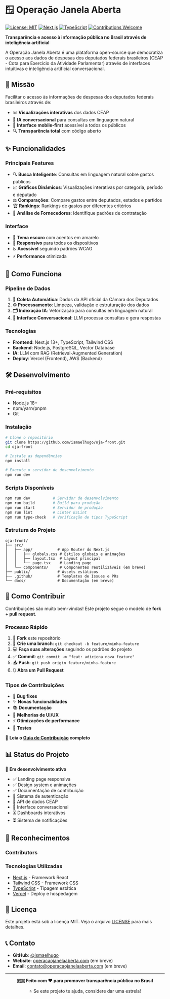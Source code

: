 # 🪟 Operação Janela Aberta

[![License: MIT](https://img.shields.io/badge/License-MIT-yellow.svg)](https://opensource.org/licenses/MIT)
[![Next.js](https://img.shields.io/badge/Next.js-13+-black.svg)](https://nextjs.org/)
[![TypeScript](https://img.shields.io/badge/TypeScript-5+-blue.svg)](https://www.typescriptlang.org/)
[![Contributions Welcome](https://img.shields.io/badge/contributions-welcome-brightgreen.svg)](CONTRIBUTING.md)

**Transparência e acesso à informação pública no Brasil através de inteligência artificial**

A Operação Janela Aberta é uma plataforma open-source que democratiza o acesso aos dados de despesas dos deputados federais brasileiros (CEAP - Cota para Exercício da Atividade Parlamentar) através de interfaces intuitivas e inteligência artificial conversacional.

## 🎯 Missão

Facilitar o acesso às informações de despesas dos deputados federais brasileiros através de:
- 📊 **Visualizações interativas** dos dados CEAP
- 🤖 **IA conversacional** para consultas em linguagem natural
- 📱 **Interface mobile-first** acessível a todos os públicos
- 🔍 **Transparência total** com código aberto

## ✨ Funcionalidades

### Principais Features
- 🔍 **Busca Inteligente**: Consultas em linguagem natural sobre gastos públicos
- 📈 **Gráficos Dinâmicos**: Visualizações interativas por categoria, período e deputado
- ⚖️ **Comparações**: Compare gastos entre deputados, estados e partidos
- 🏆 **Rankings**: Rankings de gastos por diferentes critérios
- 🏢 **Análise de Fornecedores**: Identifique padrões de contratação

### Interface
- 🌙 **Tema escuro** com acentos em amarelo
- 📱 **Responsivo** para todos os dispositivos
- ♿ **Acessível** seguindo padrões WCAG
- ⚡ **Performance** otimizada

## 🚀 Como Funciona

### Pipeline de Dados
1. **📡 Coleta Automática**: Dados da API oficial da Câmara dos Deputados
2. **⚙️ Processamento**: Limpeza, validação e estruturação dos dados
3. **🗂️ Indexação IA**: Vetorização para consultas em linguagem natural
4. **🤖 Interface Conversacional**: LLM processa consultas e gera respostas

### Tecnologias
- **Frontend**: Next.js 13+, TypeScript, Tailwind CSS
- **Backend**: Node.js, PostgreSQL, Vector Database
- **IA**: LLM com RAG (Retrieval-Augmented Generation)
- **Deploy**: Vercel (Frontend), AWS (Backend)

## 🛠️ Desenvolvimento

### Pré-requisitos
- Node.js 18+
- npm/yarn/pnpm
- Git

### Instalação

```bash
# Clone o repositório
git clone https://github.com/ismaelhugo/oja-front.git
cd oja-front

# Instale as dependências
npm install

# Execute o servidor de desenvolvimento
npm run dev
```

### Scripts Disponíveis

```bash
npm run dev          # Servidor de desenvolvimento
npm run build        # Build para produção  
npm run start        # Servidor de produção
npm run lint         # Linter ESLint
npm run type-check   # Verificação de tipos TypeScript
```

### Estrutura do Projeto

```
oja-front/
├── src/
│   ├── app/           # App Router do Next.js
│   │   ├── globals.css # Estilos globais e animações
│   │   ├── layout.tsx  # Layout principal
│   │   └── page.tsx    # Landing page
│   └── components/     # Componentes reutilizáveis (em breve)
├── public/            # Assets estáticos
├── .github/           # Templates de Issues e PRs
└── docs/              # Documentação (em breve)
```

## 🤝 Como Contribuir

Contribuições são muito bem-vindas! Este projeto segue o modelo de **fork + pull request**.

### Processo Rápido
1. 🍴 **Fork** este repositório
2. 🌿 **Crie uma branch**: `git checkout -b feature/minha-feature`
3. 💻 **Faça suas alterações** seguindo os padrões do projeto
4. ✅ **Commit**: `git commit -m "feat: adiciona nova feature"`
5. 📤 **Push**: `git push origin feature/minha-feature`
6. 🔃 **Abra um Pull Request**

### Tipos de Contribuições
- 🐛 **Bug fixes**
- ✨ **Novas funcionalidades**
- 📚 **Documentação**
- 🎨 **Melhorias de UI/UX**
- ⚡ **Otimizações de performance**
- 🧪 **Testes**

📖 **Leia o [Guia de Contribuição](CONTRIBUTING.md) completo**

## 📊 Status do Projeto

🚧 **Em desenvolvimento ativo**

- ✅ Landing page responsiva
- ✅ Design system e animações
- ✅ Documentação de contribuição
- 🔄 Sistema de autenticação
- 🔄 API de dados CEAP
- 🔄 Interface conversacional
- ⏳ Dashboards interativos
- ⏳ Sistema de notificações

## 🌟 Reconhecimentos

### Contributors
<!-- Será atualizado automaticamente -->

### Tecnologias Utilizadas
- [Next.js](https://nextjs.org/) - Framework React
- [Tailwind CSS](https://tailwindcss.com/) - Framework CSS
- [TypeScript](https://www.typescriptlang.org/) - Tipagem estática
- [Vercel](https://vercel.com/) - Deploy e hospedagem

## 📄 Licença

Este projeto está sob a licença MIT. Veja o arquivo [LICENSE](LICENSE) para mais detalhes.

## 📞 Contato

- **GitHub**: [@ismaelhugo](https://github.com/ismaelhugo)
- **Website**: [operacaojanelaaberta.com](https://operacaojanelaaberta.com) (em breve)
- **Email**: contato@operacaojanelaaberta.com (em breve)

---

<div align="center">
  <p><strong>🇧🇷 Feito com ❤️ para promover transparência pública no Brasil</strong></p>
  <p>⭐ Se este projeto te ajuda, considere dar uma estrela!</p>
</div>
